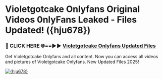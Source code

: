 # Violetgotcake Onlyfans Original Videos 0nlyFans Leaked - Files Updated! ({hju678})

<h3>🔴 CLICK HERE 🌐==►► <a href="https://tinyurl.com/ms9xzufz" rel="nofollow">Violetgotcake Onlyfans Updated Files</a></h3>

Get Violetgotcake Onlyfans and all content. Now you can access all videos and pictures of Violetgotcake Onlyfans. New Updated Files 2025!

[![{hju678}](https://i.imgur.com/PQ7UWWw.gif)](https://tinyurl.com/ms9xzufz)